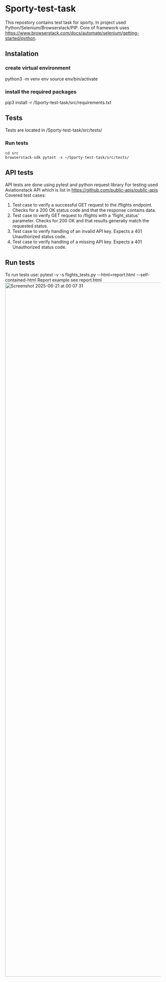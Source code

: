 # Sporty-test-task
This repostory contains test task for sporty. In project used Python/Selenium/Browserstack/PIP. Core of framework uses https://www.browserstack.com/docs/automate/selenium/getting-started/python.
## Instalation
### create virtual environment
python3 -m venv env
source env/bin/activate
### install the required packages
pip3 install -r /Sporty-test-task/src/requirements.txt
## Tests 
Tests are located in /Sporty-test-task/src/tests/
### Run tests
    cd src
    browserstack-sdk pytest -s ~/Sporty-test-task/src/tests/
## API tests
API tests are done using pytest and python request library
For testing used Aviationstack API which is list in https://github.com/public-apis/public-apis
Covered test cases:
1.  Test case to verify a successful GET request to the /flights endpoint.
    Checks for a 200 OK status code and that the response contains data.
2.  Test case to verify GET request to /flights with a 'flight_status' parameter.
    Checks for 200 OK and that results generally match the requested status.
3. Test case to verify handling of an invalid API key.
    Expects a 401 Unauthorized status code.
4.  Test case to verify handling of a missing API key.
    Expects a 401 Unauthorized status code.

## Run tests
To run tests use: pytest -v -s flights_tests.py --html=report.html --self-contained-html
Report example see report.html
<img width="2237" alt="Screenshot 2025-06-21 at 00 07 31" src="https://github.com/user-attachments/assets/d465047b-f406-4b26-b63a-041409a86f60" />
